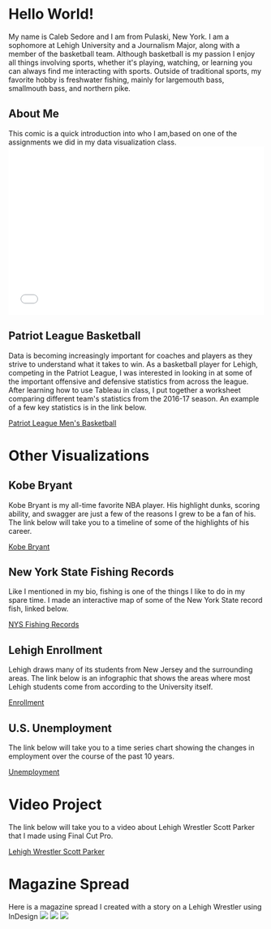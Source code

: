 <h1> Hello World!</h1>
<p1> My name is Caleb Sedore and I am from Pulaski, New York. I am a sophomore at Lehigh University and a Journalism Major, along with a member of the basketball team. Although basketball is my passion I enjoy all things involving sports, whether it's playing, watching, or learning you can always find me interacting with sports. Outside of traditional sports, my favorite hobby is freshwater fishing, mainly for largemouth bass, smallmouth bass, and northern pike.
<p></p>
<h2>About Me</h2>
<p1> This comic is a quick introduction into who I am,based on one of the assignments we did in my data visualization class.</p1>
<iframe src="//www.pixton.com/embed/f9mcst86" frameborder="0" width="100%" height="332" allowfullscreen></iframe>
<h2> Patriot League Basketball</h2>
<p1> Data is becoming increasingly important for coaches and players as they strive to understand what it takes to win. As a basketball player for Lehigh, competing in the Patriot League, I was interested in looking in at some of the important offensive and defensive statistics from across the league. After learning how to use Tableau in class, I put together a worksheet comparing different team's statistics from the 2016-17 season. An example of a few key statistics is in the link below.</p1>

<p></p>
<a href="https://calebsedore.github.io/basketball.html">Patriot League Men's Basketball</a>

<h1> Other Visualizations</h1>

<h2> Kobe Bryant</h2>

<p1>Kobe Bryant is my all-time favorite NBA player. His highlight dunks, scoring ability, and swagger are just a few of the reasons I grew to be a fan of his. The link below will take you to a timeline of some of the highlights of his career.</p1>

<p></p>

<a href="https://calebsedore.github.io/kobe.html">Kobe Bryant</a>

<h2> New York State Fishing Records</h2>

<p1> Like I mentioned in my bio, fishing is one of the things I like to do in my spare time. I made an interactive map of some of the New York State record fish, linked below.</p1>

<p></p>

<a href="https://calebsedore.github.io/fish.html">NYS Fishing Records</a>

<h2> Lehigh Enrollment</h2>

<p1> Lehigh draws many of its students from New Jersey and the surrounding areas. The link below is an infographic that shows the areas where most Lehigh students come from according to the University itself.</p1> 

<p></p>

<a href="https://calebsedore.github.io/enrollment.html">Enrollment</a>

<h2> U.S. Unemployment</h2>

<p1> The link below will take you to a time series chart showing the changes in employment over the course of the past 10 years.

<p></p>

<a href="https://calebsedore.github.io/unemployment.html">Unemployment</a>

<h1> Video Project </h1>
<p1> The link below will take you to a video about Lehigh Wrestler Scott Parker that I made using Final Cut Pro.

<p></p>

<a href="https://drive.google.com/open?id=0B37TrS_of3-6Z0dfakxzZlFmNjQ">Lehigh Wrestler Scott Parker</a>

<h1> Magazine Spread</h1>
<p1> Here is a magazine spread I created with a story on a Lehigh Wrestler using InDesign
<img src="https://calebsedore.github.io/Parker1.jpg">
<img src="https://calebsedore.github.io/Parker2.jpg">
<img src="https://calebsedore.github.io/Parker3.jpg">

